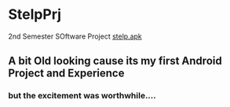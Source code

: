 # StelpPrj
2nd Semester SOftware Project
[stelp.apk](https://drive.google.com/file/d/1IBrVmgeV1TsNXbZLxB3Gf9EGCc2Uf-Ov/view?usp=sharing)
## A bit Old looking cause its my first Android Project and Experience 
### but the excitement was worthwhile....
### 
